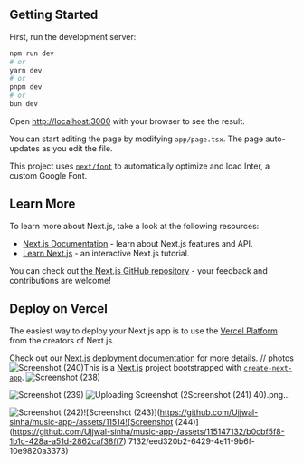 ## Getting Started

First, run the development server:

```bash
npm run dev
# or
yarn dev
# or
pnpm dev
# or
bun dev
```

Open [http://localhost:3000](http://localhost:3000) with your browser to see the result.

You can start editing the page by modifying `app/page.tsx`. The page auto-updates as you edit the file.

This project uses [`next/font`](https://nextjs.org/docs/basic-features/font-optimization) to automatically optimize and load Inter, a custom Google Font.

## Learn More

To learn more about Next.js, take a look at the following resources:

- [Next.js Documentation](https://nextjs.org/docs) - learn about Next.js features and API.
- [Learn Next.js](https://nextjs.org/learn) - an interactive Next.js tutorial.

You can check out [the Next.js GitHub repository](https://github.com/vercel/next.js/) - your feedback and contributions are welcome!

## Deploy on Vercel

The easiest way to deploy your Next.js app is to use the [Vercel Platform](https://vercel.com/new?utm_medium=default-template&filter=next.js&utm_source=create-next-app&utm_campaign=create-next-app-readme) from the creators of Next.js.

Check out our [Next.js deployment documentation](https://nextjs.org/docs/deployment) for more details.
// photos
![Screenshot (240)](https://github.com/Ujjwal-sinha/music-app-/assets/115147132/300008c0-cdda-4220-8fb7-156081939ec3)This is a [Next.js](https://nextjs.org/) project bootstrapped with [`create-next-app`](https://github.com/vercel/next.js/tree/canary/packages/create-next-app).
![Screenshot (238)](https://github.com/Ujjwal-sinha/music-app-/assets/115147132/bc16e4b8-58f7-4ec7-b41c-34482bdacfc6)



![Screenshot (239)](https://github.com/Ujjwal-sinha/music-app-/assets/115147132/64ca1230-44c9-4921-9ee5-fe31439a4698)
![Uploading Screenshot (2![Screenshot (241)](https://github.com/Ujjwal-sinha/music-app-/assets/115147132/18bff2c0-117a-409e-9246-6bf6167ad632)
40).png…]()



![Screenshot (242)](https://github.com/Ujjwal-sinha/music-app-/assets/115147132/554f2128-712c-4f49-86b1-0ebe1a0d23c7)![Screenshot (243)](https://github.com/Ujjwal-sinha/music-app-/assets/11514![Screenshot (244)](https://github.com/Ujjwal-sinha/music-app-/assets/115147132/b0cbf5f8-1b1c-428a-a51d-2862caf38ff7)
7132/eed320b2-6429-4e11-9b6f-10e9820a3373)



